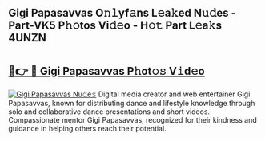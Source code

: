 ## Gigi Papasavvas O𝚗𝚕yf𝚊ns L𝚎a𝚔ed N𝚞𝚍es - Part-VK5 P𝚑𝚘tos Vi𝚍𝚎o - H𝚘𝚝 Part L𝚎a𝚔s 4UNZN

# <h2><a href="http://kf8p5tx.oniu.top/?m=Gigi+Papasavvas">🔗👉 🔴 Gigi Papasavvas P𝚑ot𝚘𝚜 V𝚒d𝚎o</a></h2>

[![Gigi Papasavvas Nu𝚍e𝚜](https://i.imgur.com/0qMVB7G.gif)](http://kf8p5tx.oniu.top/?m=Gigi+Papasavvas)
Digital media creator and web entertainer Gigi Papasavvas, known for distributing dance and lifestyle knowledge through solo and collaborative dance presentations and short videos. Compassionate mentor Gigi Papasavvas, recognized for their kindness and guidance in helping others reach their potential.  
